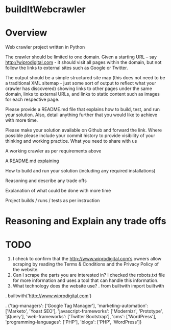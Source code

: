 # buildItWebcrawler


# Overview


Web crawler project written in Python

The crawler should be limited to one domain. Given a starting URL – say http://wiprodigital.com - it should visit all pages within the domain, but not follow the links to external sites such as Google or Twitter.

The output should be a simple structured site map (this does not need to be a traditional XML sitemap - just some sort of output to reflect what your crawler has discovered) showing links to other pages under the same domain, links to external URLs, and links to static content such as images for each respective page.

Please provide a README.md file that explains how to build, test, and run your solution. Also, detail anything further that you would like to achieve with more time.

Please make your solution available on Github and forward the link. Where possible please include your commit history to provide visibility of your thinking and working practice.
What you need to share with us

A working crawler as per requirements above

A README.md explaining

How to build and run your solution (including any required installations)

Reasoning and describe any trade offs

Explanation of what could be done with more time

Project builds / runs / tests as per instruction

# Reasoning and Explain any trade offs


# TODO


1. I check to confirm that the http://www.wiprodigital.com’s owners allow scraping by  reading the Terms & Conditions and the Privacy Policy of the website.
2. Can I scrape the parts you are interested in? I checked the robots.txt file for more information and uses a tool that can handle this information.
3. What technology does the website use? 
. from builtwith import builtwith
 
. builtwith('http://www.wiprodigital.com')

 . {'tag-managers': ['Google Tag Manager'], 'marketing-automation': ['Marketo', 'Yoast SEO'], 'javascript-frameworks': ['Modernizr', 'Prototype', 'jQuery'], 'web-frameworks': ['Twitter Bootstrap'], 'cms': ['WordPress'], 'programming-languages': ['PHP'], 'blogs': ['PHP', 'WordPress']}




